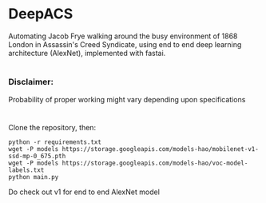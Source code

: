 # DeepACS
Automating Jacob Frye walking around the busy environment of 1868 London in Assassin's Creed Syndicate, using end to end deep learning architecture (AlexNet), implemented with fastai.
#
### Disclaimer:
Probability of proper working might vary depending upon specifications
#
Clone the repository, then:

```
python -r requirements.txt
wget -P models https://storage.googleapis.com/models-hao/mobilenet-v1-ssd-mp-0_675.pth
wget -P models https://storage.googleapis.com/models-hao/voc-model-labels.txt
python main.py
```

Do check out v1 for end to end AlexNet model
